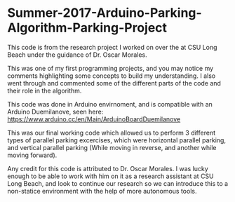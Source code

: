 # Summer-2017-Arduino-Parking-Algorithm-Parking-Project

This code is from the research project I worked on over the at CSU Long Beach under the guidance of Dr. Oscar Morales.

This was one of my first programming projects, and you may notice my comments highlighting some concepts to build my understanding. I also went through and commented some of the different parts of the code and their role in the algorithm.

This code was done in Arduino envirnoment, and is compatible with an Arduino Duemilanove, seen here: https://www.arduino.cc/en/Main/ArduinoBoardDuemilanove

This was our final working code which allowed us to perform 3 different types of parallel parking excercises, which were horizontal parallel parking, and vertical parallel parking (While moving in reverse, and another while moving forward).

Any credit for this code is attributed to Dr. Oscar Morales. I was lucky enough to be able to work with him on it as a research assistant at CSU Long Beach, and look to continue our research so we can introduce this to a non-statice environment with the help of more autonomous tools. 
